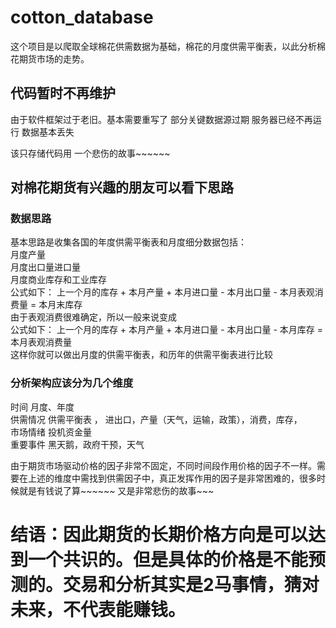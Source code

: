 # cotton_database
这个项目是以爬取全球棉花供需数据为基础，棉花的月度供需平衡表，以此分析棉花期货市场的走势。
## 代码暂时不再维护
由于软件框架过于老旧。基本需要重写了
部分关键数据源过期
服务器已经不再运行
数据基本丢失

该只存储代码用
一个悲伤的故事~~~~~~


## 对棉花期货有兴趣的朋友可以看下思路

### 数据思路
基本思路是收集各国的年度供需平衡表和月度细分数据包括：  
月度产量  
月度出口量进口量  
月度商业库存和工业库存  
公式如下： 上一个月的库存 + 本月产量 + 本月进口量 - 本月出口量 - 本月表观消费量 = 本月末库存  
由于表观消费很难确定，所以一般来说变成  
公式如下： 上一个月的库存 + 本月产量 + 本月进口量 - 本月出口量 - 本月库存  =   本月表观消费量  
这样你就可以做出月度的供需平衡表，和历年的供需平衡表进行比较  

### 分析架构应该分为几个维度
时间      月度、年度  
供需情况  供需平衡表 ， 进出口，产量（天气，运输，政策），消费，库存，  
市场情绪  投机资金量  
重要事件  黑天鹅，政府干预，天气  
  
由于期货市场驱动价格的因子非常不固定，不同时间段作用价格的因子不一样。需要在上述的维度中需找到供需因子中，真正发挥作用的因子是非常困难的，很多时候就是有钱说了算~~~~~~ 又是非常悲伤的故事~~~
  
# 结语：因此期货的长期价格方向是可以达到一个共识的。但是具体的价格是不能预测的。交易和分析其实是2马事情，猜对未来，不代表能赚钱。

